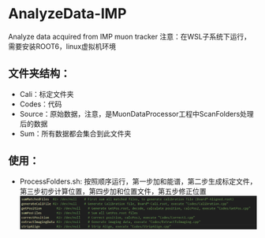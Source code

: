 # AnalyzeData-IMP
Analyze data acquired from IMP muon tracker
注意：在WSL子系统下运行，需要安装ROOT6，linux虚拟机环境

## 文件夹结构：
- Cali：标定文件夹
- Codes：代码
- Source：原始数据，注意，是MuonDataProcessor工程中ScanFolders处理后的数据
- Sum：所有数据都会集合到此文件夹

## 使用：
- ProcessFolders.sh: 按照顺序运行，第一步加和能谱，第二步生成标定文件，第三步初步计算位置，第四步加和位置文件，第五步修正位置
![alt text](Image/image1.png)
